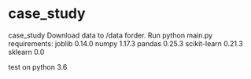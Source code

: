 # case_study
case_study
Download data to /data forder.
Run python main.py
requirements:
joblib          0.14.0
numpy           1.17.3
pandas          0.25.3
scikit-learn    0.21.3
sklearn         0.0

test on python 3.6
